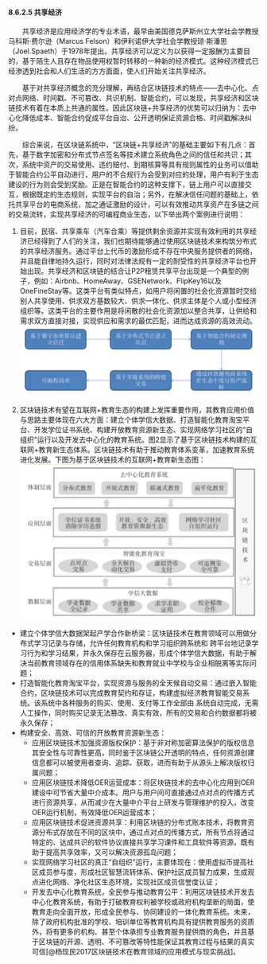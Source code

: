 #### 8.6.2.5 共享经济
&emsp;&emsp;共享经济是应用经济学的专业术语，最早由美国德克萨斯州立大学社会学教授马科斯·费尔逊（Marcus Felson）和伊利诺伊大学社会学教授琼·斯潘思（Joel.Spaeth）于1978年提出。共享经济可以定义为以获得一定报酬为主要目的，基于陌生人且存在物品使用权暂时转移的一种新的经济模式。这种经济模式已经渗透到社会和人们生活的方方面面，使人们开始关注共享经济。

&emsp;&emsp;基于对共享经济概念的充分理解，再结合区块链技术的特点——去中心化、点对点网络、时间戳、不可篡改、共识机制、智能合约，可以发现，共享经济和区块链技术有着在本质上共通的属性。因此区块链+共享经济的优势可以归纳为：去中心化降低成本、智能合约促成平台自治、公开透明保证资源合格、时间戳解决纠纷。

&emsp;&emsp;综合来说，在区块链系统中，“区块链+共享经济”的基础主要如下有几点：首先，基于数字加密和分布式节点签名等技术建立系统角色之间的信任和共识；其次，系统中资产的交易使用、违约赔付、到期核算等具有规则属性的业务可以借助于智能合约公平自动进行，用户的不合规行为会受到对应的处理，用户有利于生态建设的行为则会受到奖励。正是在智能合约的这种支撑下，链上用户可以直接交互，根据既定的生态规则，实现平台的自治；另外，在解决信任问题的基础上，依托共享平台的电商系统，加之通证激励的设计，可以有效推动共享资产在多链之间的交易流转，实现共享经济的可编程商业生态，以下举出两个案例进行说明：

1. 目前，民宿、共享乘车（汽车合乘）等提供剩余资源并实现有效利用的共享经济已经得到了人们的关注，我们也期待能够通过使用区块链技术来构筑分布式的共享经济服务。通过平台上代币的激励形成不存在中央服务提供者的网络，并且能自律地持久运行，同时对法律法规有一定的耐受性的共享经济平台也开始出现。共享经济和区块链的结合让P2P租赁共享平台出现是一个典型的例子，例如：Airbnb、HomeAway、GSENetwork、FlipKey16以及OneFineStay等。这类平台有类似特点，如用户将闲置的社会化资源暂时交给别人共享使用、供求双方基数较大、供求一体化、供求主体是个人或小型经济组织等。这类平台的主要作用是将闲散的社会化资源加以整合共享，让供给和需求双方直接对接，实现供应和需求的最优匹配，进而达成资源的高效流动。
![08652-1.png](./figures/08652-1.png)

2. 区块链技术有望在互联网+教育生态的构建上发挥重要作用，其教育应用价值与思路主要体现在六大方面：建立个体学信大数据、打造智能化教育淘宝平台、开发学位证书系统、构建开放教育资源新生态、实现网络学习社区的“自组织”运行以及开发去中心化的教育系统。图2显示了基于区块链技术构建的互联网+教育新生态体系。区块链技术有助于推动教育体系变革，加速教育系统进化发展。下图为基于区块链技术的互联网+教育新生态图：
![08652-2.png](./figures/08652-2.png)

* 建立个体学信大数据架起产学合作新桥梁：区块链技术在教育领域可以用做分布式学习记录与存储，允许任何教育机构和学习组织跨系统和
跨平台地记录学习行为和学习结果，并永久保存在云服务器，形成个体学信大数据，有助于解决当前教育领域存在的信用体系缺失和教育就业中学校与企业相脱离等实际问题；
* 打造智能化教育淘宝平台，实现资源与服务的全天候自动交易：通过嵌入智能合约，区块链技术可以完成教育契约和存证，构建虚拟经济教育智能交易系统。该系统中各种服务的购买、使用、支付等工作全部由
系统自动完成，无需人工操作，同时购买记录无法篡改、真实有效，所有的交易和合约数据都将被永久保存；
* 构建安全、高效、可信的开放教育资源新生态：
   * 应用区块链技术加强资源版权保护：基于非对称加密算法保护的版权信息其安全性与可靠性更高，同时鉴于区块链公开透明的特点，任何资源创建信息都可以被使用者查询、追踪、获取，进而有助于从源头上解决版权归属问题；
   * 应用区块链技术降低OER运营成本：将区块链技术的去中心化应用到OER建设中可节省大量中介成本。用户与用户间可直接通过点对点的传播方式进行资源共享，从而减少在大量中介平台上研发与管理维护的投入，改变OER运行机制，有效降低OER运营成本；
   * 应用区块链技术促进资源共享：利用区块链的分布式账本技术，将教育资源分布式存放在不同的区块中，通过点对点的传播方式，所有节点将通过特定的、达成共识的软件协议直接共享学习课件和工具软件等资源，既有助于提高共享效率，又可以解决资源孤岛问题；
   * 实现网络学习社区的真正“自组织”运行，主要体现在：使用虚拟币提高社区成员参与度，形成社区智慧流转体系、保护社区成员智力成果，生成观点进化网络、净化社区生态环境，实现社区成员信誉度认证；
   * 开发去中心化教育系统，全民参与推动教育公平：利用区块链技术开发去中心化教育系统，有助于打破教育权利被学校或政府机构垄断的局面，使教育走向全面开放，形成全民参与、协同建设的一体化教育系统。未来，除了政府机构批准的学校、培训单位等教育机构具有提供教育服务的资质外，将有更多的机构、甚至个体承担专业教育服务提供商的角色，并且基于区块链的开源、透明、不可篡改等特性能保证其教育过程与结果的真实可信[@杨现民2017区块链技术在教育领域的应用模式与现实挑战]。